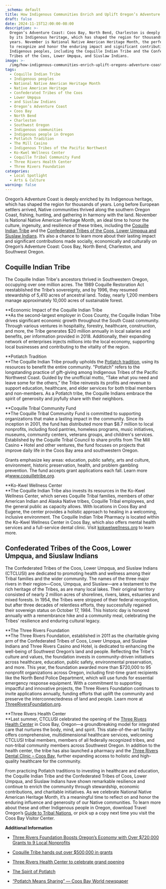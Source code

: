 ```yaml
---
_schema: default
title: How Indigenous Communities Enrich and Uplift Oregon’s Adventure Coast
draft: false
date: 2024-11-15T12:00:00-08:00
description: >-
  Oregon’s Adventure Coast: Coos Bay, North Bend, Charleston is deeply enriched
  by its Indigenous heritage, which has shaped the region for thousands of
  years. November is National Native American Heritage Month, the perfect time
  to recognize and honor the enduring impact and significant contributions of
  Indigenous peoples, including the Coquille Indian Tribe and the Confederated
  Tribes of the Coos, Lower Umpqua, and Siuslaw Indians.
image: >-
  /img/how-indigenous-communities-enrich-uplift-oregons-adventure-coast-blog-695x322-jpg.jpg
tags:
  - Coquille Indian Tribe
  - Indigenous peoples
  - National Native American Heritage Month
  - Native American Heritage
  - Confederated Tribes of the Coos
  - Lower Umpqua
  - and Siuslaw Indians
  - Oregon’s Adventure Coast
  - Coos Bay
  - North Bend
  - Charleston
  - Southwest Oregon
  - Indigenous communities
  - Indigenous people in Oregon
  - Potlatch Tradition
  - The Mill Casino
  - Indigenous Tribes of the Pacific Northwest
  - Ko-Kwel Wellness Center
  - Coquille Tribal Community Fund
  - Three Rivers Health Center
  - Three Rivers Foundation
categories:
  - Local Spotlight
  - Arts & Culture
warning: false
---
```

Oregon’s Adventure Coast is deeply enriched by its Indigenous heritage, which has shaped the region for thousands of years. Long before European settlers arrived, Native communities thrived along the southern Oregon Coast, fishing, hunting, and gathering in harmony with the land. November is National Native American Heritage Month, an ideal time to honor the culture, ingenuity, and resilience of these tribes, including the [Coquille Indian Tribe](https://www.oregonsadventurecoast.com/tribal-heritage-coquilles/) and the [Confederated Tribes of the Coos, Lower Umpqua and Siuslaw Indians](https://www.oregonsadventurecoast.com/tribal-heritage-confederated/). It’s also a chance to learn more about their lasting impact and significant contributions made socially, economically and culturally on Oregon’s Adventure Coast: Coos Bay, North Bend, Charleston, and Southwest Oregon.

## Coquille Indian Tribe

The Coquille Indian Tribe's ancestors thrived in Southwestern Oregon, occupying over one million acres. The 1989 Coquille Restoration Act reestablished the Tribe’s sovereignty, and by 1996, they resumed stewardship of 5,410 acres of ancestral land. Today, nearly 1,200 members manage approximately 10,000 acres of sustainable forest.

**Economic Impact of the Coquille Indian Tribe<br>**As the second-largest employer in Coos County, the Coquille Indian Tribe drives significant economic growth throughout the South Coast community. Through various ventures in hospitality, forestry, healthcare, construction, and more, the Tribe generates $20 million annually in local salaries and benefits, per information provided in 2018. Additionally, their expanding network of enterprises injects millions into the local economy, supporting local businesses and contributing to the vitality of the region.

**Potlatch Tradition<br>**The Coquille Indian Tribe proudly upholds the [Potlatch tradition](https://www.coquilletribe.org/potlatch2/), using its resources to benefit the entire community. "Potlatch" refers to the longstanding practice of gift-giving among Indigenous Tribes of the Pacific Northwest Coast. Guided by the unofficial motto, “Take what you need and leave some for the others,” the Tribe reinvests its profits and revenue to support education, healthcare, and elder services for both tribal members and non-members. As a Potlatch tribe, the Coquille Indians embrace the spirit of generosity and joyfully share with their neighbors.

**Coquille Tribal Community Fund<br>**The Coquille Tribal Community Fund is committed to supporting organizations that make a lasting impact in the community. Since its inception in 2001, the fund has distributed more than $8.7 million to local nonprofits, including food pantries, homeless programs, music initiatives, museums, community centers, veterans groups, and children's services. Established by the Coquille Tribal Council to share profits from The Mill Casino • Hotel and other ventures, the fund focuses on projects that improve daily life in the Coos Bay area and southwestern Oregon.

Grants emphasize key areas: education, public safety, arts and culture, environment, historic preservation, health, and problem gambling prevention. The fund accepts grant applications each fall. Learn more at[<u>www.coquilletribe.org</u>](http://www.coquilletribe.org).

**Ko-Kwel Wellness Center<br>**The Coquille Indian Tribe also invests its resources in the Ko-Kwel Wellness Center, which serves Coquille Tribal families, members of other American Indian and Alaska Native tribes, Coquille Tribal employees, and the general public as capacity allows. With locations in Coos Bay and Eugene, the center provides a holistic approach to healing in a welcoming, inclusive environment. The Coquille Indian Tribe Pharmacy is located within the Ko-Kwel Wellness Center in Coos Bay, which also offers mental health services and a full-service dental clinic. Visit [kokwelwellness.org](https://kokwelwellness.org/) to learn more.

## Confederated Tribes of the Coos, Lower Umpqua, and Siuslaw Indians

The Confederated Tribes of the Coos, Lower Umpqua, and Siuslaw Indians (CTCLUSI) are dedicated to promoting health and wellness among their Tribal families and the wider community. The names of the three major rivers in their region—Coos, Umpqua, and Siuslaw—are a testament to the rich heritage of the Tribes, as are many local lakes. Their original territory consisted of nearly 2 million acres of shorelines, rivers, lakes, estuaries and mixed forests. In 1954, the Tribes were stripped of their federal recognition, but after three decades of relentless efforts, they successfully regained their sovereign status on October 17, 1984. This historic day is honored annually with a remembrance hike and a community meal, celebrating the Tribes' resilience and enduring cultural legacy.

**The Three Rivers Foundation<br>**The Three Rivers Foundation, established in 2011 as the charitable giving arm of the Confederated Tribes of Coos, Lower Umpqua, and Siuslaw Indians and Three Rivers Casino and Hotel, is dedicated to enhancing the well-being of Southwest Oregon’s land and people. Reflecting the Tribe's culture and values, the foundation invests in community-driven initiatives across healthcare, education, public safety, environmental preservation, and more. This year, the foundation awarded more than $720,000 to 95 nonprofit organizations across Oregon, including first-time grant recipients like the North Bend Police Department, which will use funds for essential emergency response equipment. With a commitment to supporting impactful and innovative projects, the Three Rivers Foundation continues to invite applications annually, funding efforts that uplift the community and preserve the interconnectedness of land and people. Learn more at [ThreeRiversFoundation.org](https://www.threeriversfoundation.org/about).

**Three Rivers Health Center<br>**Last summer, CTCLUSI celebrated the opening of the [Three Rivers Health Center](https://threerivers.health/locations/coos-bay-oregon/three-rivers-health-center-coos-bay/) in Coos Bay, Oregon—a groundbreaking model for integrated care that nurtures the body, mind, and spirit. This state-of-the-art facility offers comprehensive, multidimensional healthcare services, welcoming CTCLUSI tribal members, members of all federally recognized tribes, and non-tribal community members across Southwest Oregon. In addition to the health center, the tribe has also launched a pharmacy and the [Three Rivers Dental Clinic – Coos Bay](https://threerivers.health/locations/coos-bay-oregon/three-rivers-dental-clinic-coos-bay/), further expanding access to holistic and high-quality healthcare for the community.

From practicing Potlatch traditions to investing in healthcare and education, the Coquille Indian Tribe and the Confederated Tribes of Coos, Lower Umpqua, and Siuslaw Indians have shown remarkable resilience and continue to enrich the community through stewardship, economic contributions, and charitable initiatives. As we celebrate National Native American Heritage Month, it’s a meaningful time to reflect on and honor the enduring influence and generosity of our Native communities. To learn more about these and other Indigenous people in Oregon, download Travel Oregon’s [Guide to Tribal Nations](https://traveloregon.com/places-to-go/tribal-nations/), or pick up a copy next time you visit the Coos Bay Visitor Center.

**Additional Information**

* [Three Rivers Foundation Boosts Oregon’s Economy with Over $720,000 Grants to 9 Local Nonprofits](https://ctclusi.org/three-rivers-foundation-boosts-oregons-economy-with-over-720000-grants-to-9-local-nonprofits/)
* [Coquille Tribe hands out over $500,000 in grants](https://theworldlink.com/news/local/coquille-tribe-hands-out-over-500-000-in-grants/article_e6f03b04-c45c-11ee-b1cd-dbb7e2f985ec.html)
* [Three Rivers Health Center to celebrate grand opening](https://ktvl.com/news/health/three-rivers-health-center-to-celebrate-grand-opening-saturday)
* [The Spirit of Potlatch](https://www.coquilletribe.org/potlatch2/)
* [“Potlatch Means Sharing” — Coos Bay World newspaper](https://theworldlink.com/potlatch-means-sharing-tribe-carries-on-ancestral-tradition-of-generosity/article_ad4a813d-0a1e-5777-b83b-ca279541b3a1.html)

  &nbsp;